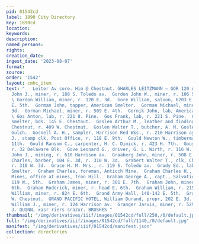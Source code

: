 ```yaml
---
pid: 01542cd
label: 1890 City Directory
key: 1890cd
location: 
keywords: 
description: 
named_persons: 
rights: 
creation_date: 
ingest_date: '2023-08-07'
format: 
source: 
order: '1542'
layout: cmhc_item
text: "   Leiter Av core. Him @ Chestnut. GHARLES LEITZMANN — GOR 120 £GRA  Gordon
  John J., miner, r, 188 S. Toledo av.  Gordon John W., miner, r. 106 S. Hemlock.
  \ Gordon William, miner, r. 120 E. 3d.  Gore William, saloon, 6203 E. 5th, r. 620
  E. 5th.  Gorman John, tapper, American Smelter.  Gorman Michael, miner, r. 120 E.
  3d.  Gorman Michael, miner, r. 509 E. 4th.  Gornik John, lab, American Smelter.
  \ Gos Anton, lab, r. 221 8. Pine.  Gos Frank, lab, r. 221 S. Pine.  Goslen Alexander,
  smelter, bds. 145 E. Chestnut.  Goslen Arthur M., leather and findings, 4064 W.
  Chestnut, r. 409 W. Chestnut.  Goslen Walter T., butcher, A. M. Goslen, r. Georgia
  Gulch.  Gosnell A. H., sampler, Harrison Red Wks., r. 210 Harrison ay.  Gould Fred.
  J., stamp clk, Post Office, r. 118 E. 9th.  Gould Newton W., timberman, r. 128 E.
  11th.  Gould Ransom C., carpenter, H. C. Dimick, r. 423 H. 7th.  Gouyard G. M.,
  r. 32 Delaware Blk.  Gove Leonard G., driver, G. L. Wirth, r. 116 W. Chestnut  Gowan
  John J., mining, r. 610 Harrison av.  Graaberg John, miner, r. 508 E. 4th,  Grabert
  Charles, barber, 104 E. 3d, r. 310 W. 3d.  Grabert Walter T., clk, Charles Mater,
  r. 310 W. 3d.  Grace H. M. Mrs., r. 119 S. Toledo av.  Grady Ed., lab, American
  Smelter.  Graham Charles, foreman, Antioch Mine.  Graham Charles H., A. Y. and Minnie
  Mines, office at mines, Tron Hill.  Graham George A., capt., Salvation Army, r.
  119 W., 5th.  Graham James, miner, r. 301 E. 7th.  Graham John, miner, r. head E.
  6th.  Graham Roderick, miner, r. head E. 6th.  Graham William, r. 215 E. 11th.  Graham
  William, miner, r. 824 E. 6th.  Grand Army Hall, 140-142 E. 5th.  Grand Hotel, 129
  W. Chestnut.  GRAND PACIFIC HOTEL, William Durand, propr, 202 E. 3d.  Grandstaff
  William J., miner, r. 124 Harrison av.  Granger Jarvis, miner, r. 529 E. 4th.  J.
  J. QUINN, xasr riers srazxr. BRUSHES "
thumbnail: "/img/derivatives/iiif/images/01542cd/full/250,/0/default.jpg"
full: "/img/derivatives/iiif/images/01542cd/full/1140,/0/default.jpg"
manifest: "/img/derivatives/iiif/01542cd/manifest.json"
collection: directories
---
```

